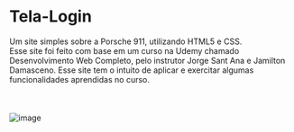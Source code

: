 # Tela-Login
Um site simples sobre a Porsche 911, utilizando HTML5 e CSS.
<br />
Esse site foi feito com base em um curso na Udemy chamado Desenvolvimento Web Completo, pelo instrutor Jorge Sant Ana e Jamilton Damasceno. Esse site tem o intuito de aplicar e exercitar algumas funcionalidades aprendidas no curso.
<br /> <br /> <br /> <br />
![image](https://github.com/user-attachments/assets/04acf76c-ed76-42bc-a663-49edfafb085d)
